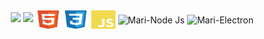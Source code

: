 <div align="center" style="display: inline_block">
  <a href="https://github.com/MarianaDev"></a> 
  <img height="180em" src="https://github-readme-stats.vercel.app/api?username=MarianaDev&show_icons=true&icon_color=6d4ee9&title_color=6d4ee9&locale=pt-br&include_all_commits=true&count_private=true"/>
  <img height="180em" src="https://github-readme-stats.vercel.app/api/top-langs/?username=MarianaDev&layout=compact&langs_count=7&title_color=6d4ee9&locale=pt-br/>
</div>
  
<div style="display: inline_block">
  <img align="center" alt="Mari-HTML" height="30" width="40" src="https://raw.githubusercontent.com/devicons/devicon/master/icons/html5/html5-original.svg">
  <img align="center" alt="Marii-CSS" height="30" width="40" src="https://raw.githubusercontent.com/devicons/devicon/master/icons/css3/css3-original.svg">
  <img align="center" alt="Mari-Js" height="30" width="40" src="https://raw.githubusercontent.com/devicons/devicon/master/icons/javascript/javascript-plain.svg">
  <img align="center" alt="Mari-Node Js" height="30" width="40" src="https://cdn.jsdelivr.net/gh/devicons/devicon/icons/nodejs/nodejs-original.svg">
  <img align="center" alt="Mari-Electron" height="30" width="40" src="https://cdn.jsdelivr.net/gh/devicons/devicon/icons/electron/electron-original.svg">
</div>

